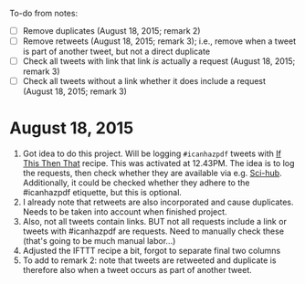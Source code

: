 To-do from notes:
- [ ] Remove duplicates (August 18, 2015; remark 2)
- [ ] Remove retweets (August 18, 2015; remark 3); i.e., remove when a tweet is part of another tweet, but not a direct duplicate
- [ ] Check all tweets with link that link *is* actually a request (August 18, 2015; remark 3)
- [ ] Check all tweets without a link whether it does include a request (August 18, 2015; remark 3)

# August 18, 2015
1. Got idea to do this project. Will be logging `#icanhazpdf` tweets with [If This Then That](ifttt.com) recipe. This was activated at 12.43PM. The idea is to log the requests, then check whether they are available via e.g. [Sci-hub](sci-hub.org). Additionally, it could be checked whether they adhere to the #icanhazpdf etiquette, but this is optional.
2. I already note that retweets are also incorporated and cause duplicates. Needs to be taken into account when finished project.
3. Also, not all tweets contain links. BUT not all requests include a link or tweets with #icanhazpdf are requests. Need to manually check these (that's going to be much manual labor...)
4. Adjusted the IFTTT recipe a bit, forgot to separate final two columns
5. To add to remark 2: note that tweets are retweeted and duplicate is therefore also when a tweet occurs as part of another tweet.